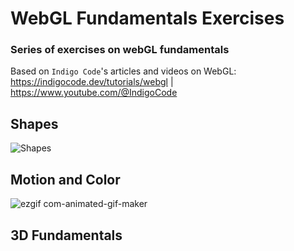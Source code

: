 # WebGL Fundamentals Exercises
### Series of exercises on webGL fundamentals
Based on `Indigo Code`'s articles and videos on WebGL: https://indigocode.dev/tutorials/webgl | https://www.youtube.com/@IndigoCode

## Shapes

![Shapes](https://github.com/clodoN1109/webGL_fundamentals_exercises/assets/104923248/3822bdcd-895e-42b0-a144-11e967bd4398)

## Motion and Color

![ezgif com-animated-gif-maker](https://github.com/clodoN1109/webGL_fundamentals_exercises/assets/104923248/6b7f4df1-4756-4ca3-91cc-3c66bfd3e6b9)


## 3D Fundamentals



